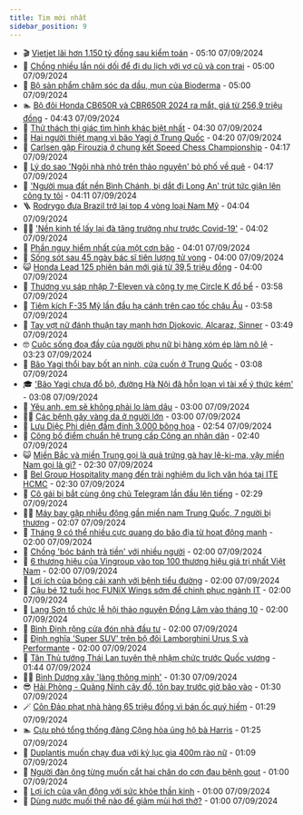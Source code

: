 ```yaml
---
title: Tim mới nhất
sidebar_position: 9
---
```


<!-- vnexpress-tin-moi-nhat:START -->
- 🎬 [Vietjet lãi hơn 1.150 tỷ đồng sau kiểm toán](https://vnexpress.net/vietjet-lai-hon-1-150-ty-dong-sau-kiem-toan-4790151.html) - 05:10 07/09/2024
- 🐎 [Chồng nhiều lần nói dối để đi du lịch với vợ cũ và con trai](https://vnexpress.net/chong-nhieu-lan-noi-doi-de-di-du-lich-voi-vo-cu-va-con-trai-4790078.html) - 05:00 07/09/2024
- 🦍 [Bộ sản phẩm chăm sóc da dầu, mụn của Bioderma](https://vnexpress.net/bo-san-pham-cham-soc-da-dau-mun-cua-bioderma-4790146.html) - 05:00 07/09/2024
- 🏊 [Bộ đôi Honda CB650R và CBR650R 2024 ra mắt, giá từ 256,9 triệu đồng](https://vnexpress.net/bo-doi-honda-cb650r-va-cbr650r-2024-ra-mat-gia-tu-256-9-trieu-dong-4790070.html) - 04:43 07/09/2024
- 🎊 [Thử thách thị giác tìm hình khác biệt nhất](https://vnexpress.net/thu-thach-thi-giac-tim-hinh-khac-biet-nhat-4788779.html) - 04:30 07/09/2024
- 🎃 [Hai người thiệt mạng vì bão Yagi ở Trung Quốc](https://vnexpress.net/hai-nguoi-thiet-mang-vi-bao-yagi-o-trung-quoc-4790099.html) - 04:20 07/09/2024
- 🧰 [Carlsen gặp Firouzja ở chung kết Speed Chess Championship](https://vnexpress.net/carlsen-gap-firouzja-o-chung-ket-speed-chess-championship-4790134.html) - 04:17 07/09/2024
- 🔭 [Lý do sao &#39;Ngôi nhà nhỏ trên thảo nguyên&#39; bỏ phố về quê](https://vnexpress.net/ly-do-sao-ngoi-nha-nho-tren-thao-nguyen-bo-pho-ve-que-4790062.html) - 04:17 07/09/2024
- 🫶 [&#39;Người mua đất nền Bình Chánh, bị dắt đi Long An&#39; trút tức giận lên công ty tôi](https://vnexpress.net/nguoi-mua-dat-nen-binh-chanh-bi-dat-di-long-an-trut-tuc-gian-len-cong-ty-toi-4790102.html) - 04:11 07/09/2024
- 🪜 [Rodrygo đưa Brazil trở lại top 4 vòng loại Nam Mỹ](https://vnexpress.net/rodrygo-dua-brazil-tro-lai-top-4-vong-loai-nam-my-4790108.html) - 04:04 07/09/2024
- 👨‍🏫 [&#39;Nền kinh tế lấy lại đà tăng trưởng như trước Covid-19&#39;](https://vnexpress.net/nen-kinh-te-lay-lai-da-tang-truong-nhu-truoc-covid-19-4790124.html) - 04:02 07/09/2024
- 🎊 [Phần nguy hiểm nhất của một cơn bão](https://vnexpress.net/phan-nguy-hiem-nhat-cua-mot-con-bao-4790098.html) - 04:01 07/09/2024
- 🎊 [Sống sót sau 45 ngày bác sĩ tiên lượng tử vong](https://vnexpress.net/song-sot-sau-45-ngay-bac-si-tien-luong-tu-vong-4790025.html) - 04:00 07/09/2024
- 😺 [Honda Lead 125 phiên bản mới giá từ 39,5 triệu đồng](https://vnexpress.net/honda-lead-125-phien-ban-moi-gia-tu-39-5-trieu-dong-4790014.html) - 04:00 07/09/2024
- 🐘 [Thương vụ sáp nhập 7-Eleven và công ty mẹ Circle K đổ bể](https://vnexpress.net/thuong-vu-sap-nhap-7-eleven-va-cong-ty-me-circle-k-do-be-4790086.html) - 03:58 07/09/2024
- 🌁 [Tiêm kích F-35 Mỹ lần đầu hạ cánh trên cao tốc châu Âu](https://vnexpress.net/tiem-kich-f-35-my-lan-dau-ha-canh-tren-cao-toc-chau-au-4790068.html) - 03:58 07/09/2024
- 🐲 [Tay vợt nữ đánh thuận tay mạnh hơn Djokovic, Alcaraz, Sinner](https://vnexpress.net/tay-vot-nu-danh-thuan-tay-manh-hon-djokovic-alcaraz-sinner-4790072.html) - 03:49 07/09/2024
- 🤓 [Cuộc sống đoạ đầy của người phụ nữ bị hàng xóm ép làm nô lệ](https://vnexpress.net/bi-kich-cua-nguoi-phu-nu-bi-hang-xom-ep-lam-no-le-4789866.html) - 03:23 07/09/2024
- 💪 [Bão Yagi thổi bay bốt an ninh, cửa cuốn ở Trung Quốc](https://vnexpress.net/bao-yagi-thoi-bay-bot-an-ninh-cua-cuon-o-trung-quoc-4790082.html) - 03:08 07/09/2024
- 🎓 [&#39;Bão Yagi chưa đổ bộ, đường Hà Nội đã hỗn loạn vì tài xế ý thức kém&#39;](https://vnexpress.net/bao-yagi-chua-do-bo-duong-ha-noi-da-hon-loan-vi-tai-xe-y-thuc-kem-4790092.html) - 03:08 07/09/2024
- 🫣 [Yêu anh, em sẽ không phải lo làm dâu](https://vnexpress.net/yeu-anh-em-se-khong-phai-lo-lam-dau-4790057.html) - 03:00 07/09/2024
- 🧑‍💻 [Các bệnh gây vàng da ở người lớn](https://vnexpress.net/cac-benh-gay-vang-da-o-nguoi-lon-4790065.html) - 03:00 07/09/2024
- 🐲 [Lưu Diệc Phi diện đầm đính 3.000 bông hoa](https://vnexpress.net/luu-diec-phi-dien-dam-dinh-3-000-bong-hoa-4790084.html) - 02:54 07/09/2024
- 🌝 [Công bố điểm chuẩn hệ trung cấp Công an nhân dân](https://vnexpress.net/diem-chuan-he-trung-cap-cong-an-nam-2024-4790015.html) - 02:40 07/09/2024
- 😺 [Miền Bắc và miền Trung gọi là quả trứng gà hay lê-ki-ma, vậy miền Nam gọi là gì?](https://vnexpress.net/mien-bac-va-mien-trung-goi-la-qua-trung-ga-hay-le-ki-ma-vay-mien-nam-goi-la-gi-4789841.html) - 02:30 07/09/2024
- 🐎 [Bel Group Hospitality mang đến trải nghiệm du lịch văn hóa tại ITE HCMC](https://vnexpress.net/bel-group-hospitality-mang-den-trai-nghiem-du-lich-van-hoa-tai-ite-hcmc-4789838.html) - 02:30 07/09/2024
- 🎡 [Cô gái bị bắt cùng ông chủ Telegram lần đầu lên tiếng](https://vnexpress.net/co-gai-bi-bat-cung-ong-chu-telegram-lan-dau-len-tieng-4790073.html) - 02:29 07/09/2024
- 👨‍🏫 [Máy bay gặp nhiễu động gần miền nam Trung Quốc, 7 người bị thương](https://vnexpress.net/may-bay-gap-nhieu-dong-gan-mien-nam-trung-quoc-7-nguoi-bi-thuong-4790046.html) - 02:07 07/09/2024
- 🦆 [Tháng 9 có thể nhiều cực quang do bão địa từ hoạt động mạnh](https://vnexpress.net/thang-9-co-the-nhieu-cuc-quang-do-bao-dia-tu-hoat-dong-manh-4790032.html) - 02:00 07/09/2024
- 🚦 [Chồng &#39;bóc bánh trả tiền&#39; với nhiều người](https://vnexpress.net/chong-boc-banh-tra-tien-voi-nhieu-nguoi-4790077.html) - 02:00 07/09/2024
- 💫 [6 thương hiệu của Vingroup vào top 100 thương hiệu giá trị nhất Việt Nam](https://vnexpress.net/6-thuong-hieu-cua-vingroup-vao-top-100-thuong-hieu-gia-tri-nhat-viet-nam-4790045.html) - 02:00 07/09/2024
- 🎉 [Lợi ích của bông cải xanh với bệnh tiểu đường](https://vnexpress.net/loi-ich-cua-bong-cai-xanh-voi-benh-tieu-duong-4790021.html) - 02:00 07/09/2024
- 🌋 [Cậu bé 12 tuổi học FUNiX Wings sớm để chinh phục ngành IT](https://vnexpress.net/cau-be-12-tuoi-hoc-funix-wings-som-de-chinh-phuc-nganh-it-4789756.html) - 02:00 07/09/2024
- 🤖 [Lạng Sơn tổ chức lễ hội thảo nguyên Đồng Lâm vào tháng 10](https://vnexpress.net/lang-son-to-chuc-le-hoi-thao-nguyen-dong-lam-vao-thang-10-4789703.html) - 02:00 07/09/2024
- 🦏 [Bình Định rộng cửa đón nhà đầu tư](https://vnexpress.net/binh-dinh-rong-cua-don-nha-dau-tu-4789424.html) - 02:00 07/09/2024
- 🦩 [Định nghĩa &#39;Super SUV&#39; trên bộ đôi Lamborghini Urus S và Performante](https://vnexpress.net/dinh-nghia-super-suv-tren-bo-doi-lamborghini-urus-s-va-performante-4787527.html) - 02:00 07/09/2024
- 👺 [Tân Thủ tướng Thái Lan tuyên thệ nhậm chức trước Quốc vương](https://vnexpress.net/tan-thu-tuong-thai-lan-tuyen-the-nham-chuc-truoc-quoc-vuong-4790039.html) - 01:44 07/09/2024
- 🧑‍🏫 [Bình Dương xây &#39;làng thông minh&#39;](https://vnexpress.net/binh-duong-xay-lang-thong-minh-4787668.html) - 01:30 07/09/2024
- 😎 [Hải Phòng - Quảng Ninh cây đổ, tôn bay trước giờ bão vào](https://vnexpress.net/truc-tiep-dien-bien-sieu-bao-yagi-4790052.html) - 01:30 07/09/2024
- 🪄 [Côn Đảo phạt nhà hàng 65 triệu đồng vì bán ốc quý hiếm](https://vnexpress.net/con-dao-phat-nha-hang-65-trieu-dong-vi-ban-oc-quy-hiem-4789931.html) - 01:29 07/09/2024
- 🏊 [Cựu phó tổng thống đảng Cộng hòa ủng hộ bà Harris](https://vnexpress.net/cuu-pho-tong-thong-dang-cong-hoa-ung-ho-ba-harris-4790027.html) - 01:25 07/09/2024
- 💃 [Duplantis muốn chạy đua với kỷ lục gia 400m rào nữ](https://vnexpress.net/duplantis-muon-chay-dua-voi-ky-luc-gia-400m-rao-nu-4790048.html) - 01:09 07/09/2024
- 🦆 [Người đàn ông từng muốn cắt hai chân do cơn đau bệnh gout](https://vnexpress.net/nguoi-dan-ong-tung-muon-cat-hai-chan-do-con-dau-benh-gout-4784099.html) - 01:00 07/09/2024
- 🎊 [Lợi ích của vận động với sức khỏe thần kinh](https://vnexpress.net/loi-ich-cua-van-dong-voi-suc-khoe-than-kinh-4790023.html) - 01:00 07/09/2024
- 👺 [Dùng nước muối thế nào để giảm mùi hơi thở?](https://vnexpress.net/dung-nuoc-muoi-the-nao-de-giam-mui-hoi-tho-4789992.html) - 01:00 07/09/2024<!-- vnexpress-tin-moi-nhat:END -->
